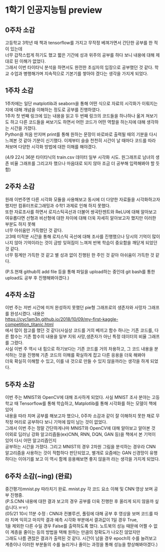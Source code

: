 # 1학기 인공지능팀 preview

## 0주차 소감
고등학교 3학년 때 책과 tensorflow를 가지고 무작정 베껴가면서 간단한 공부를 한 적이 있는데   
너무 갑작스럽게 하기도 했고 짧은 기간에 성과 위주의 공부를 하다 보니 내용에 대해 제대로 된 이해가 없었다.  
그래서 이번 타이타닉 분석을 하면서도 완전한 초심자의 입장으로 공부했던 것 같다. 학교 수업과 병행해가며 지속적으로 기본기를 쌓아야 겠다는 생각을 가지게 되었다.  

## 1주차 소감
1주차에는 일단 matplotlib과 seaborn을 통해 어떤 식으로 자료의 시각화가 이뤄지는지에 대해 개념을 이해하는 정도로 공부를 진행하였다.  
1주차 첫 번째 링크에 있는 내용을 읽고 두 번째 링크의 코드들을 하나하나 옮겨 쳐보기도 하고 다른 코드들을 써보기도 하면서 어떤 코드가 어떤 역할을 하는지에 대해 생각하는 시간을 가졌다.  
Python을 처음 만지며 print를 통해 원하는 문장이 바로바로 출력될 때의 기분을 다시 느껴본 것 같아 기분이 신기했다. 
이제부터 슬슬 천천히 시간이 날 때마다 코드를 따라 쳐보며 다양한 시각화 방법에 대한 이해를 해야겠다.


(4/9 22시 36분 타이타닉의 train.csv 데이터 일부 시각화 시도. 원그래프로 남녀의 생존 비율 그래프를 그리고자 했으나 마음대로 되지 않아 조금 더 공부해 입력해봐야 할 듯 함)

## 2주차 소감
원래 이번주엔 다른 시각화 모듈을 사용해보고 동시에 더 다양한 자료들을 시각화하고자 했지만 컴퓨터프로그래밍과 수학1 과제로 인해 하지 못했다.  
또한 자료조사를 하면서 로지스틱곡선과 더불어 쌍곡탄젠트와 ReLU에 대해 알아보고 여유롭다면 선형과 비선형에 대한 차이에 대해 더욱 자세히 알아보고자 했지만 이러한 부분도 하지 못해  
너무 아쉬움만 가득했던 것 같다.  
고3때 미적분 시간을 통해 로지스틱 곡선에 대해 조사를 진행했으나 당시의 기억이 많이 나지 않아 기억이라는 것이 금방 잊혀짐이 느껴져 반복 학습이 중요함을 깨닫게 되었던 것 같다.  
너무 핑계만 가득한 것 같고 별 성과 없이 진행된 한 주인 것 같아 아쉬움이 가득한 것 같다.
  
(P.S.현재 github의 add file 등을 통해 파일을 upload하는 중인데 git bash를 통한 upload도 공부 후 진행해봐야겠다.)
  
## 4주차 소감
이번 주는 저번 시간에 미처 완성하지 못했던 pie형 그래프로의 생존자와 사망자 그래프를 완성시켰다. 내용은  
https://cyc1am3n.github.io/2018/10/09/my-first-kaggle-competition_titanic.html  
에서 많이 참고를 했던 것 같다(사실상 코드를 거의 베끼고 함수 하나는 기존 코드를, 다른 함수는 기존 함수의 내용을 일부 지워 사망,생존자가 아닌 특정 데이터의 비율 그래프를 그렸다.  
사실 이번 주 역시 내 힘으로 하기보다는 기존 코드를 거의 차용하고, 그 코드 내용을 분석하는 것을 진행해 기존 코드의 이해를 확실하게 잡고 다른 응용을 더욱 해봐야  
더욱 확실히 이해할 수 있고, 이를 내 것으로 만들 수 있지 않을까라는 생각을 하게 되었다.  
  
## 5주차 소감
이번 주는 MNIST와 OpenCV에 대해 조사하게 되었다. 사실 MNIST 조사 분야는 고등학교 때 Tensorflow를 통해 학습하고, Matplotlib를 통해 시각화를 하는 모델이 책에 있어  
내용을 따라 치며 공부를 해보고자 했으나, 0주차 소감과 같이 잘 이해하지 못한 채로 무작정 머리로 공부하다 보니 기억에 많이 남는 것이 없었다.  
그래서 이번 주는 정말 간단하게나마 MNIST와 OpenCV에 대해 알아보고 알아본 것 이외로 딥러닝 강화 알고리즘들(ex)CNN, RNN, DQN, GAN 등)을 책에서 본 기억이 있어 다시 어떤 알고리즘인지  
공부하는 시간을 가졌다. 그리고 MNIST의 경우 2차원 그림을 분석하는 경우라 CNN 알고리즘을 사용하는 것이 적합하다 판단되었고, 별개로 요즘에는 GAN 신경망이 유행하다는 이야기를 보고 이 역시 함께 응용해보면 좋지 않을까 라는 생각을 가지게 되었다.
  
## 6주차 소감(~ing) (완료)
중간평가)mnist.py 따라치기 완료. mnist.py 각 코드 요소 이해 및 CNN 영상 보며 공부 진행중.  
(P.S.CNN 내용에 대한 결과 보고의 경우 공부를 더욱 진행한 후 올리게 되지 않을까 싶습니다.ㅠㅠ)  
(05/21 10시 11분 수정 : CNN과 컨볼루션, 풀링에 대해 공부 후 영상을 보며 코드를 따라 치며 익히고 마지막 결과 예측 시각화 부분에서 결과값이 1일 경우 True,  
1을 제외한 다른 수일 경우 False를 출력하도록 했다. 노트북의 성능 때문에 어쩔 수 없이 계층을 줄이는 등의 방법을 택해 원하는 만큼의 정확도가 나오진 않았지만  
그래도 나름 괜찮은 결과가 출력된 것 같다. 시간이 남을 경우 epoch의 수를 늘려보고 계층이나 이러한 부분들의 수를 늘리거나 줄이는 과정을 통해 성능을 향상해봐야겠다.)  
  
  

